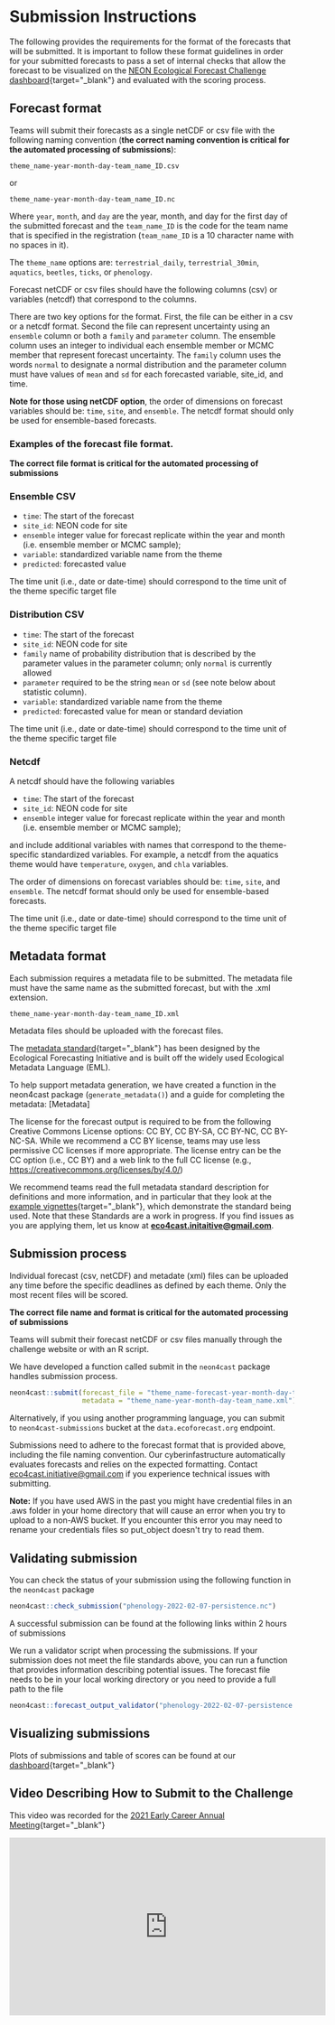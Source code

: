 # Submission Instructions

The following provides the requirements for the format of the forecasts that will be submitted. It is important to follow these format guidelines in order for your submitted forecasts to pass a set of internal checks that allow the forecast to be visualized on the [NEON Ecological Forecast Challenge dashboard](http://shiny.ecoforecast.org/){target="_blank"} and evaluated with the scoring process.


## Forecast format

Teams will submit their forecasts as a single netCDF or csv file with the following naming convention (**the correct naming convention is critical for the automated processing of submissions**):

`theme_name-year-month-day-team_name_ID.csv`

or

`theme_name-year-month-day-team_name_ID.nc`

Where `year`, `month`, and `day` are the year, month, and day for the first day of the submitted forecast and the `team_name_ID` is the code for the team name that is specified in the registration (`team_name_ID` is a 10 character name with no spaces in it). 

The `theme_name` options are: `terrestrial_daily`, `terrestrial_30min`, `aquatics`, `beetles`, `ticks`, or `phenology`. 

Forecast netCDF or csv files should have the following columns (csv) or variables (netcdf) that correspond to the columns.

There are two key options for the format.  First, the file can be either in a csv or a netcdf format. Second the file can represent uncertainty using an `ensemble` column or both a `family` and `parameter` column.  The ensemble column uses an integer to individual each ensemble member or MCMC member that represent forecast uncertainty.  The `family` column uses the words `normal` to designate a normal distribution and the parameter column must have values of `mean` and `sd` for each forecasted variable, site_id, and time.

**Note for those using netCDF option**, the order of dimensions on forecast variables should be: `time`, `site`, and `ensemble`.  The netcdf format should only be used for ensemble-based forecasts.

### Examples of the forecast file format. 

**The correct file format is critical for the automated processing of submissions**

### Ensemble CSV

- `time`: The start of the forecast
- `site_id`: NEON code for site
- `ensemble` integer value for forecast replicate within the year and month (i.e. ensemble member or MCMC sample);
- `variable`: standardized variable name from the theme
- `predicted`: forecasted value

The time unit (i.e., date or date-time) should correspond to the time unit of the theme specific target file

### Distribution CSV

- `time`: The start of the forecast
- `site_id`: NEON code for site
- `family` name of probability distribution that is described by the parameter values in the parameter column; only `normal` is currently allowed
- `parameter` required to be the string `mean` or `sd` (see note below about statistic column).     
- `variable`: standardized variable name from the theme
- `predicted`: forecasted value for mean or standard deviation

The time unit (i.e., date or date-time) should correspond to the time unit of the theme specific target file

### Netcdf

A netcdf should have the following variables 

- `time`: The start of the forecast
- `site_id`: NEON code for site
- `ensemble` integer value for forecast replicate within the year and month (i.e. ensemble member or MCMC sample);

and include additional variables with names that correspond to the theme-specific standardized variables.  For example, a netcdf from the aquatics theme would have `temperature`, `oxygen`, and `chla` variables.  

The order of dimensions on forecast variables should be: `time`, `site`, and `ensemble`.  The netcdf format should only be used for ensemble-based forecasts.

The time unit (i.e., date or date-time) should correspond to the time unit of the theme specific target file

## Metadata format

Each submission requires a metadata file to be submitted. The metadata file must have the same name as the submitted forecast, but with the .xml extension.  

`theme_name-year-month-day-team_name_ID.xml`

Metadata files should be uploaded with the forecast files.

The [metadata standard](https://github.com/eco4cast/EFIstandards){target="_blank"}  has been designed by the Ecological Forecasting Initiative and is built off the widely used Ecological Metadata Language (EML).

To help support metadata generation, we have created a function in the neon4cast package (`generate_metadata()`) and a guide for completing the metadata: [Metadata]

The license for the forecast output is required to be from the following Creative Commons License options: CC BY, CC BY-SA, CC BY-NC, CC BY-NC-SA. While we recommend a CC BY license, teams may use less permissive CC licenses if more appropriate. The license entry can be the CC option (i.e., CC BY) and a web link to the full CC license (e.g., https://creativecommons.org/licenses/by/4.0/)

We recommend teams read the full metadata standard description for definitions and more information, and in particular that they look at the [example vignettes](https://github.com/eco4cast/EFIstandards/tree/master/vignettes){target="_blank"}, which demonstrate the standard being used. Note that these Standards are a work in progress. If you find issues as you are applying them, let us know at **eco4cast.initaitive@gmail.com**.

## Submission process

Individual forecast (csv, netCDF) and metadate (xml) files can be uploaded any time before the specific deadlines as defined by each theme. Only the most recent files will be scored. 

**The correct file name and format is critical for the automated processing of submissions**

Teams will submit their forecast netCDF or csv files manually through the challenge website or with an R script. 

We have developed a function called submit in the `neon4cast` package handles submission process.


```r
neon4cast::submit(forecast_file = "theme_name-forecast-year-month-day-team_name.csv",
                  metadata = "theme_name-year-month-day-team_name.xml")
```

Alternatively, if you using another programming language, you can submit to `neon4cast-submissions` bucket at the `data.ecoforecast.org` endpoint.

Submissions need to adhere to the forecast format that is provided above, including the file naming convention. Our cyberinfastructure automatically evaluates forecasts and relies on the expected formatting. Contact eco4cast.initiative@gmail.com if you experience technical issues with submitting.

**Note:** If you have used AWS in the past you might have credential files in an .aws folder in your home directory that will cause an error when you try to upload to a non-AWS bucket. If you encounter this error you may need to rename your credentials files so put_object doesn't try to read them.

## Validating submission

You can check the status of your submission using the following function in the `neon4cast` package


```r
neon4cast::check_submission("phenology-2022-02-07-persistence.nc")
```

A successful submission can be found at the following links within 2 hours of submissions

We run a validator script when processing the submissions. If your submission does not meet the file standards above, you can run a function that provides information describing potential issues.  The forecast file needs to be in your local working directory or you need to provide a full path to the file


```r
neon4cast::forecast_output_validator("phenology-2022-02-07-persistence.nc")
```

## Visualizing submissions

Plots of submissions and table of scores can be found at our [dashboard](https://shiny3.ecoforecast.org){target="_blank"} 

## Video Describing How to Submit to the Challenge

This video was recorded for the [2021 Early Career Annual Meeting](https://ecoforecast.org/ecological-forecasting-early-career-annual-meeting/){target="_blank"}

<iframe width="560" height="315" src="https://www.youtube.com/embed/S8x5rLtltDU" title="YouTube video player" frameborder="0" allow="accelerometer; autoplay; clipboard-write; encrypted-media; gyroscope; picture-in-picture" allowfullscreen></iframe>
